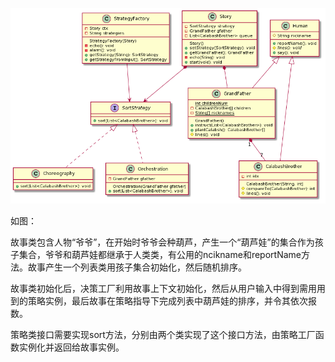 ![示意图](hello.png)

如图：

故事类包含人物“爷爷”，在开始时爷爷会种葫芦，产生一个“葫芦娃”的集合作为孩子集合，爷爷和葫芦娃都继承于人类类，有公用的ncikname和reportName方法。故事产生一个列表类用孩子集合初始化，然后随机排序。

故事类初始化后，决策工厂利用故事上下文初始化，然后从用户输入中得到需用用到的策略实例，最后故事在策略指导下完成列表中葫芦娃的排序，并令其依次报数。

策略类接口需要实现sort方法，分别由两个类实现了这个接口方法，由策略工厂函数实例化并返回给故事实例。